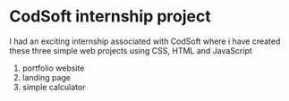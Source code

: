 # CodSoft internship project
I had an exciting internship associated with CodSoft where i have created these three simple web projects using CSS, HTML and JavaScript 

1. portfolio website
2. landing page
3. simple calculator
   
